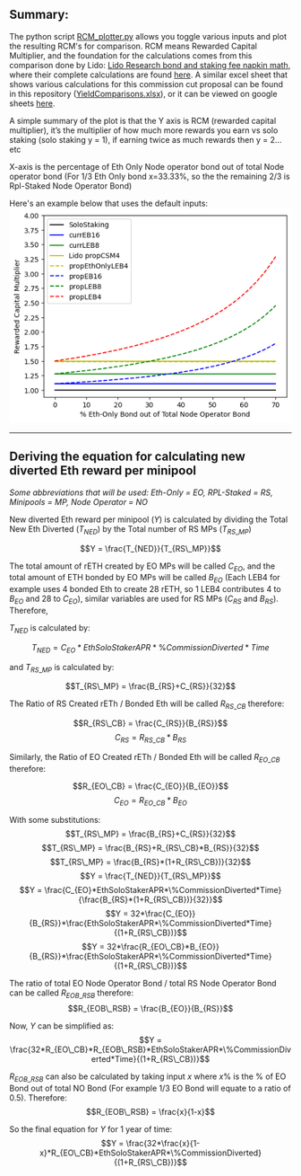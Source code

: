 ## Summary:

The python script [RCM_plotter.py](/RCM_plotter.py) allows you toggle various inputs and plot the resulting RCM's for comparison. RCM means Rewarded Capital Multiplier, and the foundation for the calculations comes from this comparison done by Lido: [Lido Research bond and staking fee napkin math](https://research.lido.fi/t/bond-and-staking-fee-napkin-math/5999), where their complete calculations are found [here](https://docs.google.com/spreadsheets/d/1L-jtZkMF2ixQrkPlV58ONoteq1UtuCpj50RDJ5B3v6w/edit#gid=0). A similar excel sheet that shows various calculations for this commission cut proposal can be found in this repository ([YieldComparisons.xlsx](/YieldComparisons.xlsx)), or it can be viewed on google sheets [here](https://docs.google.com/spreadsheets/d/12Q7qeI4TS-vMcviZIDuIwXO0p1UF5GUh/edit#gid=1728151719).

A simple summary of the plot is that the Y axis is RCM (rewarded capital multiplier), it’s the multiplier of how much more rewards you earn vs solo staking (solo staking y = 1), if earning twice as much rewards then y = 2… etc

X-axis is the percentage of Eth Only Node operator bond out of total Node operator bond (For 1/3 Eth Only bond x=33.33%, so the the remaining 2/3 is Rpl-Staked Node Operator Bond)

Here's an example below that uses the default inputs:\
![Default Inputs](/plots/defaultInputs.png)

---

## Deriving the equation for calculating new diverted Eth reward per minipool

_Some abbreviations that will be used: Eth-Only = EO, RPL-Staked = RS, Minipools = MP, Node Operator = NO_

New diverted Eth reward per minipool ($Y$) is calculated by dividing the Total New Eth Diverted ($T_{NED}$) by the Total number of RS MPs ($`T_{RS\_MP}`$)

```math
Y = \frac{T_{NED}}{T_{RS\_MP}}
```

The total amount of rETH created by EO MPs will be called $C_{EO}$, and the total amount of ETH bonded by EO MPs will be called $B_{EO}$ (Each LEB4 for example uses 4 bonded Eth to create 28 rETH, so 1 LEB4 contributes 4 to $B_{EO}$ and 28 to $C_{EO}$), similar variables are used for RS MPs ($C_{RS}$ and $B_{RS}$). Therefore,

$T_{NED}$ is calculated by:

$$T_{NED} = C_{EO}*EthSoloStakerAPR*\%CommissionDiverted*Time$$

and $T_{RS\_MP}$ is calculated by:

$$T_{RS\_MP} = \frac{B_{RS}+C_{RS}}{32}$$

The Ratio of RS Created rETh / Bonded Eth will be called $R_{RS\_CB}$ therefore:

$$R_{RS\_CB} = \frac{C_{RS}}{B_{RS}}$$
$$C_{RS} = R_{RS\_CB}*B_{RS}$$

Similarly, the Ratio of EO Created rETh / Bonded Eth will be called $R_{EO\_CB}$ therefore:

$$R_{EO\_CB} = \frac{C_{EO}}{B_{EO}}$$
$$C_{EO} = R_{EO\_CB}*B_{EO}$$

With some substitutions:
$$T_{RS\_MP} = \frac{B_{RS}+C_{RS}}{32}$$
$$T_{RS\_MP} = \frac{B_{RS}+R_{RS\_CB}*B_{RS}}{32}$$
$$T_{RS\_MP} = \frac{B_{RS}*(1+R_{RS\_CB})}{32}$$
$$Y = \frac{T_{NED}}{T_{RS\_MP}}$$
$$Y = \frac{C_{EO}*EthSoloStakerAPR*\%CommissionDiverted*Time}{\frac{B_{RS}*(1+R_{RS\_CB})}{32}}$$
$$Y = 32*\frac{C_{EO}}{B_{RS}}*\frac{EthSoloStakerAPR*\%CommissionDiverted*Time}{(1+R_{RS\_CB})}$$
$$Y = 32*\frac{R_{EO\_CB}*B_{EO}}{B_{RS}}*\frac{EthSoloStakerAPR*\%CommissionDiverted*Time}{(1+R_{RS\_CB})}$$

The ratio of total EO Node Operator Bond / total RS Node Operator Bond can be called $R_{EOB\_RSB}$ therefore:
$$R_{EOB\_RSB} = \frac{B_{EO}}{B_{RS}}$$

Now, $Y$ can be simplified as:
$$Y = \frac{32*R_{EO\_CB}*R_{EOB\_RSB}*EthSoloStakerAPR*\%CommissionDiverted*Time}{(1+R_{RS\_CB})}$$

$R_{EOB\_RSB}$ can also be calculated by taking input $x$ where $x$% is the % of EO Bond out of total NO Bond (For example 1/3 EO Bond will equate to a ratio of 0.5). Therefore:
$$R_{EOB\_RSB} = \frac{x}{1-x}$$

So the final equation for $Y$ for 1 year of time:
$$Y = \frac{32*\frac{x}{1-x}*R_{EO\_CB}*EthSoloStakerAPR*\%CommissionDiverted}{(1+R_{RS\_CB})}$$
